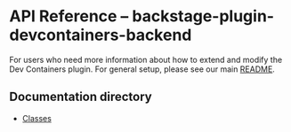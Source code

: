 # API Reference – backstage-plugin-devcontainers-backend

For users who need more information about how to extend and modify the Dev Containers plugin. For general setup, please see our main [README](../README.md).

## Documentation directory

- [Classes](./classes.md)
